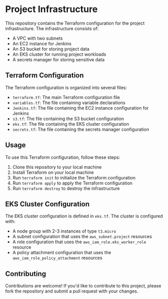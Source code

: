 
**Project Infrastructure**
=========================

This repository contains the Terraform configuration for the project infrastructure. The infrastructure consists of:

* A VPC with two subnets
* An EC2 instance for Jenkins
* An S3 bucket for storing project data
* An EKS cluster for running project workloads
* A secrets manager for storing sensitive data

**Terraform Configuration**
---------------------------

The Terraform configuration is organized into several files:

* `terraform.tf`: The main Terraform configuration file
* `variables.tf`: The file containing variable declarations
* `Jenkins.tf`: The file containing the EC2 instance configuration for Jenkins
* `s3.tf`: The file containing the S3 bucket configuration
* `eks.tf`: The file containing the EKS cluster configuration
* `secrets.tf`: The file containing the secrets manager configuration

**Usage**
-----

To use this Terraform configuration, follow these steps:

1. Clone this repository to your local machine
2. Install Terraform on your local machine
3. Run `terraform init` to initialize the Terraform configuration
4. Run `terraform apply` to apply the Terraform configuration
5. Run `terraform destroy` to destroy the infrastructure



**EKS Cluster Configuration**
---------------------------

The EKS cluster configuration is defined in `eks.tf`. The cluster is configured with:

* A node group with 2-3 instances of type `t3.micro`
* A subnet configuration that uses the `aws_subnet.project` resources
* A role configuration that uses the `aws_iam_role.eks_worker_role` resource
* A policy attachment configuration that uses the `aws_iam_role_policy_attachment` resources

**Contributing**
------------

Contributions are welcome! If you'd like to contribute to this project, please fork the repository and submit a pull request with your changes.


